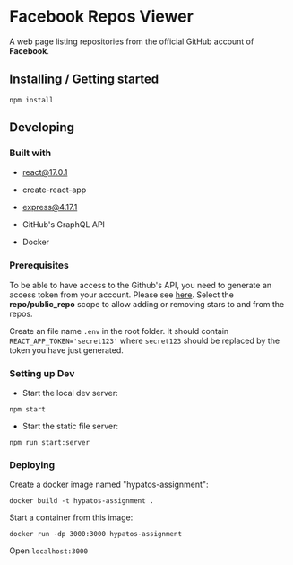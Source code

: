 # Facebook Repos Viewer

A web page listing repositories from the official GitHub account of <b>Facebook</b>.

## Installing / Getting started

`npm install`

## Developing

### Built with

- react@17.0.1

- create-react-app

- express@4.17.1

- GitHub's GraphQL API

- Docker

### Prerequisites

To be able to have access to the Github's API, you need to generate an access token from your account. Please see
[here](https://github.com/settings/tokens). Select the <b>repo/public_repo</b> scope to allow adding or removing stars
to and from the repos.

Create an file name `.env` in the root folder. It should contain `REACT_APP_TOKEN='secret123'` where `secret123`
should be replaced by the token you have just generated.

### Setting up Dev

- Start the local dev server:

`npm start`

- Start the static file server:

`npm run start:server`

### Deploying

Create a docker image named "hypatos-assignment":

`docker build -t hypatos-assignment .`

Start a container from this image:

`docker run -dp 3000:3000 hypatos-assignment`

Open `localhost:3000`
